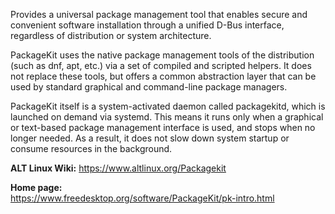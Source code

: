 Provides a universal package management tool that enables secure and convenient software installation through a unified D-Bus interface,
regardless of distribution or system architecture.

PackageKit uses the native package management tools of the distribution (such as dnf, apt, etc.) via a set of compiled and scripted helpers.
It does not replace these tools, but offers a common abstraction layer that can be used by standard graphical and command-line package managers.

PackageKit itself is a system-activated daemon called packagekitd, which is launched on demand via systemd.
This means it runs only when a graphical or text-based package management interface is used, and stops when no longer needed.
As a result, it does not slow down system startup or consume resources in the background.

**ALT Linux Wiki:** <https://www.altlinux.org/Packagekit>

**Home page:**  
<https://www.freedesktop.org/software/PackageKit/pk-intro.html>
